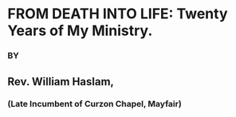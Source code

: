 # FROM DEATH INTO LIFE: Twenty Years of My Ministry.

### BY

## Rev. William Haslam,

### (Late Incumbent of Curzon Chapel, Mayfair)

